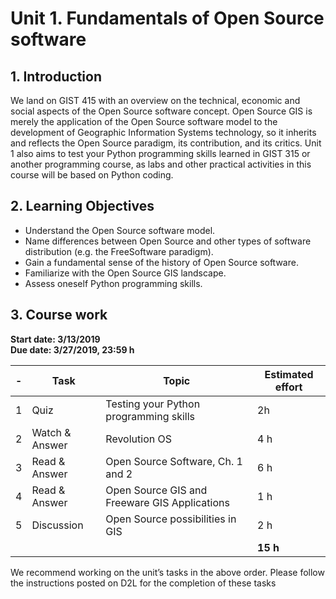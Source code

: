 # Unit 1. Fundamentals of Open Source software
## 1. Introduction
We land on GIST 415 with an overview on the technical, economic and social aspects of the Open Source software concept. 
Open Source GIS is merely the application of the Open Source software model to the development of 
Geographic Information Systems technology, so it inherits and reflects the Open Source paradigm, its contribution, 
and its critics. Unit 1 also aims to test your Python programming skills learned in GIST 315 or another programming 
course, as labs and other practical activities in this course will be based on Python coding.
## 2. Learning Objectives
- Understand the Open Source software model.
- Name differences between Open Source and other types of software distribution (e.g. the FreeSoftware paradigm).
- Gain a fundamental sense of the history of Open Source software.
- Familiarize with the Open Source GIS landscape.
- Assess oneself Python programming skills.
## 3. Course work
**Start date: 3/13/2019**  
**Due date: 3/27/2019, 23:59 h**    

| - | Task | Topic | Estimated effort |
| --- | --- | --- | --- |
| 1 | Quiz | Testing your Python programming skills | 2h |
| 2 | Watch & Answer | Revolution OS | 4 h |
| 3 | Read & Answer | Open Source Software, Ch. 1 and 2 | 6 h|
| 4 | Read & Answer | Open Source GIS and Freeware GIS Applications | 1 h|
| 5 | Discussion | Open Source possibilities in GIS | 2 h | 
| | | | **15 h** |

We recommend working on the unit’s tasks in the above order. Please follow the instructions posted on D2L for the completion of these tasks
